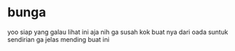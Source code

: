 # bunga
yoo siap yang galau lihat ini aja nih ga susah kok buat nya dari oada suntuk sendirian ga jelas mending buat ini 
